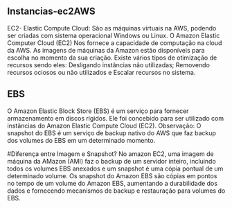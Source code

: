 ## Instancias-ec2AWS
EC2- Elastic Compute Cloud: São as máquinas virtuais na AWS, podendo ser criadas com sistema operacional Windows ou Linux.
O Amazon Elastic Computer Cloud (EC2) Nos fornece a capacidade de computação na cloud da AWS.
As imagens de máquinas da Amazon estão disponíveis para escolha no momento da sua criação.
Existe vários tipos de otimização de recursos sendo eles: Desligando instâncias não utilizadas; Removendo recursos ociosos ou não utilizados e Escalar recursos no sistema.


## EBS
O Amazon Elastic Block Store (EBS) é um serviço para fornecer armazenamento em discos rígidos. Ele foi concebido para ser utilizado com instâncias do Amazon Elastic Compute Cloud (EC2). 
Observação: O snapshot do EBS é um serviço de backup nativo do AWS que faz backup dos volumes do EBS em um determinado momento.

#Diferença entre Imagem e Snapshot?
No amazon EC2, uma imagem de máquina da AMazon (AMI) faz o backup de um servidor inteiro, incluindo todos os volumes EBS anexados e um snapshot é uma cópia pontual de um determinado volume.
Os snapshot do Amazon EBS são cópias em pontos no tempo de um volume do Amazon EBS, aumentando a durabilidade dos dados e fornecendo mecanismos de backup e restauração para volumes do EBS.
